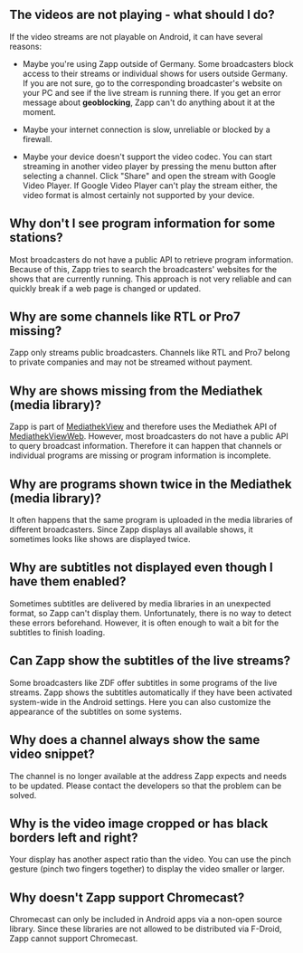 ## The videos are not playing - what should I do?

If the video streams are not playable on Android, it can have several reasons:

- Maybe you're using Zapp outside of Germany. Some broadcasters block access to their streams or individual shows for users outside Germany. If you are not sure, go to the corresponding broadcaster's website on your PC and see if the live stream is running there. If you get an error message about **geoblocking**, Zapp can't do anything about it at the moment.

- Maybe your internet connection is slow, unreliable or blocked by a firewall.

- Maybe your device doesn't support the video codec. You can start streaming in another video player by pressing the menu button after selecting a channel. Click "Share" and open the stream with Google Video Player. If Google Video Player can't play the stream either, the video format is almost certainly not supported by your device.


## Why don't I see program information for some stations?

Most broadcasters do not have a public API to retrieve program information. Because of this, Zapp tries to search the broadcasters' websites for the shows that are currently running. This approach is not very reliable and can quickly break if a web page is changed or updated.


## Why are some channels like RTL or Pro7 missing?

Zapp only streams public broadcasters. Channels like RTL and Pro7 belong to private companies and may not be streamed without payment.


## Why are shows missing from the Mediathek (media library)?

Zapp is part of [MediathekView](https://mediathekview.de/) and therefore uses the Mediathek API of [MediathekViewWeb](https://mediathekviewweb.de/). However, most broadcasters do not have a public API to query broadcast information. Therefore it can happen that channels or individual programs are missing or program information is incomplete.


## Why are programs shown twice in the Mediathek (media library)?

It often happens that the same program is uploaded in the media libraries of different broadcasters. Since Zapp displays all available shows, it sometimes looks like shows are displayed twice.


## Why are subtitles not displayed even though I have them enabled?

Sometimes subtitles are delivered by media libraries in an unexpected format, so Zapp can't display them. Unfortunately, there is no way to detect these errors beforehand. However, it is often enough to wait a bit for the subtitles to finish loading.


## Can Zapp show the subtitles of the live streams?

Some broadcasters like ZDF offer subtitles in some programs of the live streams. Zapp shows the subtitles automatically if they have been activated system-wide in the Android settings. Here you can also customize the appearance of the subtitles on some systems.


## Why does a channel always show the same video snippet?

The channel is no longer available at the address Zapp expects and needs to be updated. Please contact the developers so that the problem can be solved.


## Why is the video image cropped or has black borders left and right?

Your display has another aspect ratio than the video. You can use the pinch gesture (pinch two fingers together) to display the video smaller or larger.


## Why doesn't Zapp support Chromecast?

Chromecast can only be included in Android apps via a non-open source library. Since these libraries are not allowed to be distributed via F-Droid, Zapp cannot support Chromecast.
